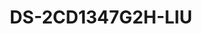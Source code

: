 ---
id: 20
title: "DS-2CD1347G2H-LIU"
slug: "DS-2CD1347G2H-LIU"
subTitle: "4 MP ColorVu Hybrid Turret Camera"
category: "networkcamera"
imgCard: "/src/assets/images/networkcamera/DS-2CD1347G2H-LIU/DS-2CD1347G2H-LIU-1.webp"
imgAlt: "DS-2CD1347G2H-LIU"
thumbnails: [
  "/src/assets/images/networkcamera/DS-2CD1347G2H-LIU/DS-2CD1347G2H-LIU-1.webp",
  "/src/assets/images/networkcamera/DS-2CD1347G2H-LIU/DS-2CD1347G2H-LIU-2.webp",
  "/src/assets/images/networkcamera/DS-2CD1347G2H-LIU/DS-2CD1347G2H-LIU-3.webp",
]
features: [
  "4 MP high-resolution imaging with vibrant color clarity",
  "Smart Hybrid Light for advanced low-light and long-range performance",
  "Human and vehicle detection for intelligent alerts",
  "Built-in microphone for real-time audio monitoring",
  "Supports up to 512 GB onboard storage (optional SD card)",
  "H.265+ compression and IP67-rated weather protection"
]
rating: 5
reviewCount: 100
specifications: {
  Camera: {
    Image_Sensor: "1/3\" Progressive Scan CMOS",
    Max_Resolution: "2560 × 1440",
    Min_Illumination: "Color: 0.001 Lux @ (F1.0, AGC ON), 0 Lux with light",
    Shutter_Time: "1/3 s to 1/100,000 s",
    Day_Night: "IR cut filter",
    Angle_Adjustment: "Pan: 0° to 360°, tilt: 0° to 75°, rotate: 0° to 360°"
  },
  Lens: {
    Lens_Type: "Fixed focal lens, 2.8 and 4 mm optional",
    Focal_Length_FOV: {
      "2.8 mm": "horizontal FOV 96°, vertical FOV 52°, diagonal FOV 114°",
      "4 mm": "horizontal FOV 80°, vertical FOV 43°, diagonal FOV 93°"
    },
    Lens_Mount: "M12",
    Iris_Type: "Fixed",
    Aperture: "F1.0"
  },
  Video: {
    Main_Stream: {
      "50_Hz": "20 fps (2560 × 1440) , 25 fps (1920 × 1080, 1280 × 720)",
      "60_Hz": "20 fps (2560 × 1440), 24 fps (1920 × 1080, 1280 × 720)"
    },
    Sub_Stream: {
      "50_Hz": "25 fps (1280 × 720, 640 × 480, 640 × 360)",
      "60_Hz": "24 fps (1280 × 720, 640 × 480, 640 × 360)"
    },
    Video_Compression: {
      Main_Stream: "H.265+/H.265/H.264+/H.264",
      Sub_Stream: "H.265/H.264/MJPEG"
    },
    Video_Bit_Rate: "32 Kbps to 8 Mbps",
    H264_Type: "Baseline Profile,Main Profile,High Profile",
    H265_Type: "Main Profile",
    Bit_Rate_Control: "CBR,VBR",
    ROI: "1 fixed region for main stream",
    Scalable_Video_Coding: "H.264 and H.265 encoding"
  },
  Audio: {
    Audio_Type: "Mono sound",
    Audio_Compression: "G.711/G.722.1/G.726/MP2L2/PCM/AAC-LC",
    Audio_Bit_Rate: "64 Kbps (G.711)/16 Kbps (G.722.1)/16 Kbps (G.726)/32 to 160 Kbps (MP2L2)/16 to 64 Kbps (AAC-LC)",
    Audio_Sampling_Rate: "8 kHz/16 kHz",
    Environment_Noise_Filtering: "Yes"
  },
  Network: {
    Protocols: "TCP/IP, ICMP, DHCP, DNS, HTTP, RTP, RTSP, RCTP, NTP, IGMP, UDP, QoS, FTP, SMTP",
    Simultaneous_Live_View: "Up to 6 channels",
    API: "Open Network Video Interface (Profile S, Profile T, Profile G (only -F model supports)),ISAPI,SDK",
    Security: "Password protection, complicated password, watermark, basic and digest authentication for HTTP, WSSE and digest authentication for Open Network Video Interface, security audit log, host authentication (MAC address)",
    User_Host: "Up to 32 users; 3 user levels: administrator, operator, and user",
    Client: "iVMS-4200,Hik-Connect",
    Web_Browser: "Plug-in required live view: IE 10, IE 11, Local service: Chrome 57.0+, Firefox 52.0+, Edge 89+"
  },
  Image: {
    Image_Settings: "Rotate mode,saturation,brightness,contrast,sharpness,gain,white balance,adjustable by client software or web browser",
    Day_Night_Switch: "Day,Night,Auto,Schedule",
    WDR: "120 dB",
    SNR: "≥ 52 dB",
    Image_Enhancement: "BLC,HLC,3D DNR",
    Privacy_Mask: "4 programmable polygon privacy masks"
  },
  General: {
    Power: "12 VDC ± 25%, 0.5 A, max. 6.0 W,Ø5.5 mm coaxial power plug,reverse polarity protection, PoE: IEEE 802.3af, Class 3, max. 7.5 W",
    Material: "Metal & Plastic",
    Dimension: "Ø110 mm × 93 mm (Ø4.33\" × 3.66\")",
    Package_Dimension: "150 mm × 150 mm × 141 mm (5.91\" × 5.91\" × 5.55\")",
    Weight: "Approx. 420 g (0.9 lb.)",
    With_Package_Weight: "Approx. 656 g (1.4 lb.)",
    Storage_Conditions: "-30 °C to 60 °C (-22 °F to 140 °F). Humidity 95% or less (non-condensing)",
    Startup_and_Operating_Conditions: "-30 °C to 60 °C (-22 °F to 140 °F). Humidity 95% or less (non-condensing)",
    Language: "English, Ukrainian",
    General_Function: "Heartbeat, anti-banding, mirror, password protection, password reset by email"
  }
}
---